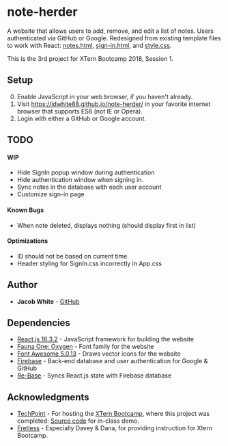 # note-herder

A website that allows users to add, remove, and edit a list of notes. Users authenticated via GitHub or Google. Redesigned from existing template files to work with React: [notes.html](public/notes.html), [sign-in.html](public/sign-in.html), and [style.css](public/style.css).

This is the 3rd project for XTern Bootcamp 2018, Session 1.

## Setup
 0. Enable JavaScript in your web browser, if you haven't already.
 1. Visit https://jdwhite88.github.io/note-herder/ in your favorite internet browser that supports ES6 (not IE or Opera).
 2. Login with either a GitHub or Google account.
 
 ## TODO
 #### WIP
 * Hide SignIn popup window during authentication
 * Hide authentication window when signing in.
 * Sync notes in the database with each user account
 * Customize sign-in page

 #### Known Bugs
 * When note deleted, displays nothing (should display first in list)
 
 #### Optimizations
 * ID should not be based on current time
 * Header styling for SignIn.css incorrectly in App.css

## Author
* **Jacob White** - [GitHub](https://github.com/jdwhite88)

## Dependencies
* [React.js 16.3.2](https://reactjs.org/) - JavaScript framework for building the website
* [Fauna One: Oxygen](https://fonts.google.com/specimen/Fauna+One) - Font family for the website
* [Font Awesome 5.0.13](https://fontawesome.com/) - Draws vector icons for the website
* [Firebase](https://firebase.google.com/) - Back-end database and user authentication for Google & GitHub
* [Re-Base](https://github.com/tylermcginnis/re-base) - Syncs React.js state with Firebase database

## Acknowledgments
* [TechPoint](https://techpoint.org/) - For hosting the [XTern Bootcamp](https://techpoint.org/xtern-bootcamp/), where this project was completed: [Source code](https://github.com/xtbc18s1/noteherder/tree/afternoon) for in-class demo.
* [Fretless](http://www.fretless.com/) - Especially Davey & Dana, for providing instruction for Xtern Bootcamp. 
